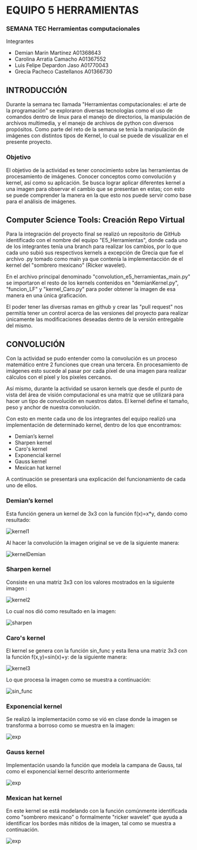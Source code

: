 # EQUIPO 5 HERRAMIENTAS
### SEMANA TEC Herramientas computacionales

Integrantes
* Demian Marín Martínez A01368643
* Carolina Arratia Camacho A01367552
* Luis Felipe Depardon Jaso A01770043
* Grecia Pacheco Castellanos A01366730

## INTRODUCCIÓN
Durante la semana tec llamada "Herramientas computacionales: el arte de la programación" se exploraron diversas tecnologías como el uso de comandos dentro de linux para el manejo de directorios, la manipulación de archivos multimedia, y el manejo de archivos de python con diversos propósitos.
Como parte del reto de la semana se tenía la manipulación de imágenes con distintos tipos de Kernel, lo cual se puede de visualizar en el presente proyecto. 

### Objetivo
El objetivo de la actividad es tener conocimiento sobre las herramientas de procesamiento de imágenes. Conocer conceptos como convolución y kernel, así como su aplicación. Se busca lograr aplicar diferentes kernel a una imagen para observar el cambio que se presentan en estas; con esto se puede comprender la manera en la que esto nos puede servir como base para el análisis de imágenes. 

## Computer Science Tools: Creación Repo Virtual

Para la integración del proyecto final se realizó un repositorio de GitHub identificado con el nombre del equipo "E5_Herramientas", donde cada uno de los integrantes tenía una branch para realizar los cambios, por lo que cada uno subió sus respectivos kernels a excepción de Grecia que fue el archivo .py tomado como main ya que contenía la implementacción de el kernel del "sombrero mexicano" (Ricker wavelet).

En el archivo principal denominado "convolution_e5_herramientas_main.py" se importaron el resto de los kernels contenidos en "demianKernel.py", "funcion_LF" y "kernel_Caro.py" para poder obtener la imagen de esa manera en una única graficación.

El poder tener las diversas ramas en github y crear las "pull request" nos permitía tener un control acerca de las versiones del proyecto para realizar únicamente las modificaciones deseadas dentro de la versión entregable del mismo.

## CONVOLUCIÓN

Con la actividad se pudo entender como la convolución es un proceso matemático entre 2 funciones que crean una tercera. En procesamiento de imágenes esto sucede al pasar por cada píxel de una imagen para realizar cálculos con el píxel y los píxeles cercanos. 

Así mismo, durante la actividad se usaron kernels que desde el punto de vista del área de visión computacional es una matriz que se utilizará para hacer un tipo de convolución en nuestros datos. El kernel define el tamaño, peso y anchor de nuestra convolución.

Con esto en mente cada uno de los integrantes del equipo realizó una implementación de determinado kernel, dentro de los que encontramos:

* Demian’s kernel
* Sharpen kernel
* Caro's kernel
* Exponencial kernel
* Gauss kernel
* Mexican hat kernel

A continuación se presentará una explicación del funcionamiento de cada uno de ellos.
 
### Demian’s kernel

Esta función genera un kernel de 3x3 con la función f(x)=x*y, dando como resultado:

![kernel1](https://drive.google.com/uc?id=1jQ-IrkqksjKupg9b24Zv19byS8rZddh_)

Al hacer la convolución la imagen original se ve de la siguiente manera:

![kernelDemian](https://drive.google.com/uc?id=16HyU7OQKrWdz3fV4P0MjwZ7oxIcvIXOW)


### Sharpen kernel

Consiste en una matriz 3x3 con los valores mostrados en la siguiente imagen :

![kernel2](https://drive.google.com/uc?id=1hUrhFv6vUofRi8YrMwsj071RD7Q3HE0I)


Lo cual nos dió como resultado en la imagen:

![sharpen](https://drive.google.com/uc?id=19zwcurOJHM6ZaGnJjjfse_O8RtEQ85EM)


### Caro's kernel

El kernel se genera con la función sin_func y esta  llena una matriz 3x3 con la función f(x,y)=sin(x)+y: de la siguiente manera:

![kernel3](https://drive.google.com/uc?id=1vEBWWmvI360viUHPycuSQVq3YSpigblZ)


Lo que procesa la imagen como se muestra a continuación:

![sin_func](https://drive.google.com/uc?id=1l8z3YdlL4oeJvy-7K0XwUvATOjeTOVch)


### Exponencial kernel

Se realizó la implementación como se vió  en clase donde la imagen se transforma a borroso como se muestra en la imagen:

![exp](https://drive.google.com/uc?id=1-ZNlXaafzUL08sh7kkfKjOmUwARBqrOe)


### Gauss kernel

Implementación usando la función que modela la campana de Gauss, tal como el exponencial kernel descrito anteriormente

![exp](https://drive.google.com/uc?id=1uhRqKk-OtYDOIgO0QPS8BCkSq37FTDiT)


### Mexican hat kernel

En este kernel se está modelando con la función comúnmente identificada como "sombrero mexicano" o formalmente "ricker wavelet" que ayuda a identificar los bordes más nítidos de la imagen, tal como se muestra a continuación.

![exp](https://drive.google.com/uc?id=1iLfgrGNlCLHWdpDUvkZm9gQlWiBhfnRW)

